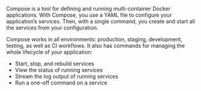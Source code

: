 Compose is a tool for defining and running multi-container Docker applications. With Compose, you use a YAML file to configure your application’s services. Then, with a single command, you create and start all the services from your configuration.

Compose works in all environments: production, staging, development, testing, as well as CI workflows. It also has commands for managing the whole lifecycle of your application:

- Start, stop, and rebuild services
- View the status of running services
- Stream the log output of running services
- Run a one-off command on a service
